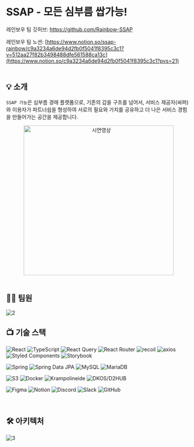 # SSAP - 모든 심부름 쌉가능!

레인보우 팀 깃허브: https://github.com/Rainbow-SSAP

레인보우 팀 노션: [https://www.notion.so/ssap-rainbow/c9a3234a6de94d2fb0f5041f8395c3c1?v=512aa27f82b3498488dfe561588ca13c](https://www.notion.so/c9a3234a6de94d2fb0f5041f8395c3c1?pvs=21)
<br/>
<br/>

## :bulb: 소개

`SSAP 가능`은 심부름 경매 플랫폼으로, 기존의 갑을 구조를 넘어서, 서비스 제공자(싸퍼)와 이용자가 파트너쉽을 형성하여 서로의 필요와 가치를 공유하고 더 나은 서비스 경험을 만들어가는 공간을 제공합니다.
<br/>
<div align="center">
  <a href="https://youtu.be/oliKkKtftME" target="_blank">
    <img width="409" alt="시연영상" src="https://github.com/Rainbow-SSAP/SSAP-GaNeung_MVP/assets/134491629/be2b1809-d745-4564-916b-4e9ddf1db440">
  </a>
</div>
<br/>

## :technologist: 팀원
![2](https://github.com/Rainbow-SSAP/SSAP/assets/134491629/d63e4ca2-0c5c-4a27-88a5-7557a9223913)


## 📺 기술 스택
![React](https://img.shields.io/badge/react-%2320232a.svg?style=for-the-badge&logo=react&logoColor=%2361DAFB)
![TypeScript](https://img.shields.io/badge/typescript-%23007ACC.svg?style=for-the-badge&logo=typescript&logoColor=white)
![React Query](https://img.shields.io/badge/-React%20Query-FF4154?style=for-the-badge&logo=react%20query&logoColor=white)
![React Router](https://img.shields.io/badge/React_Router-CA4245?style=for-the-badge&logo=react-router&logoColor=white)
![recoil](https://img.shields.io/badge/recoil-000000?style=for-the-badge&logo=recoil&logoColor=white)
![axios](https://img.shields.io/badge/axios-5A29E4?style=for-the-badge&logo=axios&logoColor=white)
![Styled Components](https://img.shields.io/badge/styled--components-DB7093?style=for-the-badge&logo=styled-components&logoColor=white)
![Storybook](https://img.shields.io/badge/-Storybook-FF4785?style=for-the-badge&logo=storybook&logoColor=white)

![Spring](https://img.shields.io/badge/spring-%236DB33F.svg?style=for-the-badge&logo=spring&logoColor=white)
![Spring Data JPA](https://img.shields.io/badge/spring%20data%20jpa-%236DB33F.svg?style=for-the-badge&logo=springdatajpa&logoColor=white)
![MySQL](https://img.shields.io/badge/mysql-%2300f.svg?style=for-the-badge&logo=mysql&logoColor=white)
![MariaDB](https://img.shields.io/badge/MariaDB-003545?style=for-the-badge&logo=mariadb&logoColor=white)

![S3](https://img.shields.io/badge/S3-%23FF9900.svg?style=for-the-badge&logo=amazon-aws&logoColor=white)
![Docker](https://img.shields.io/badge/docker-%230db7ed.svg?style=for-the-badge&logo=docker&logoColor=white)
![Krampolineide](https://img.shields.io/badge/Krampolineide-007CFF?style=for-the-badge&logo=Krampolineide&logoColor=white)
![DKOS/D2HUB](https://img.shields.io/badge/DKOS/D2HUB-1793D1?logo=DKOS/D2HUB&logoColor=fff&style=for-the-badge)

![Figma](https://img.shields.io/badge/figma-%23F24E1E.svg?style=for-the-badge&logo=figma&logoColor=white)
![Notion](https://img.shields.io/badge/Notion-%23000000.svg?style=for-the-badge&logo=notion&logoColor=white)
![Discord](https://img.shields.io/badge/Discord-%235865F2.svg?style=for-the-badge&logo=discord&logoColor=white)
![Slack](https://img.shields.io/badge/Slack-4A154B?style=for-the-badge&logo=slack&logoColor=white)
![GitHub](https://img.shields.io/badge/github-%23121011.svg?style=for-the-badge&logo=github&logoColor=white)

<br/>

## 🛠 아키텍처

![3](https://github.com/Rainbow-SSAP/SSAP/assets/134491629/aa698358-8c67-4337-bab4-7120fd7621d1)


